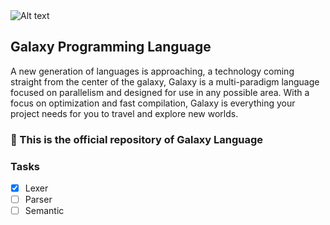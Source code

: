 <img title="a title" alt="Alt text" src="https://i.ibb.co/gMXmNf3/Untitled-68.png">

## Galaxy Programming Language
A new generation of languages ​​is approaching, a technology coming straight from the center of the galaxy, Galaxy is a multi-paradigm language focused on parallelism and designed for use in any possible area. With a focus on optimization and fast compilation, Galaxy is everything your project needs for you to travel and explore new worlds.

### 🚀 This is the official repository of Galaxy Language

### Tasks

- [x] Lexer
- [ ] Parser
- [ ] Semantic
